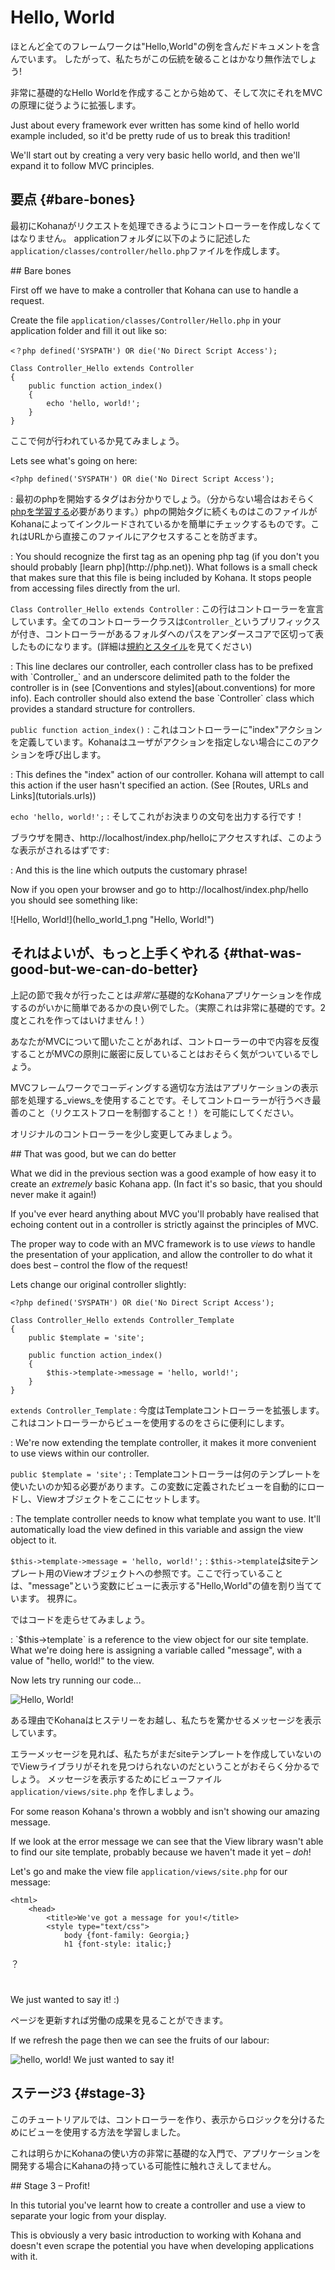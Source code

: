 # Hello, World

ほとんど全てのフレームワークは"Hello,World"の例を含んだドキュメントを含んでいます。
したがって、私たちがこの伝統を破ることはかなり無作法でしょう!

非常に基礎的なHello Worldを作成することから始めて、そして次にそれをMVCの原理に従うように拡張します。

<div class="original-doc">
Just about every framework ever written has some kind of hello world example included, so it'd be pretty rude of us to break this tradition!

We'll start out by creating a very very basic hello world, and then we'll expand it to follow MVC principles.
</div>

## 要点 {#bare-bones}
最初にKohanaがリクエストを処理できるようにコントローラーを作成しなくてはなりません。
applicationフォルダに以下のように記述した`application/classes/controller/hello.php`ファイルを作成します。
<div class="original-doc">
## Bare bones

First off we have to make a controller that Kohana can use to handle a request.

Create the file `application/classes/Controller/Hello.php` in your application folder and fill it out like so:

    <？php defined('SYSPATH') OR die('No Direct Script Access');

	Class Controller_Hello extends Controller
	{
		public function action_index()
		{
			echo 'hello, world!';
		}
	}


ここで何が行われているか見てみましょう。

<div class="original-doc">
Lets see what's going on here:
</div>

`<?php defined('SYSPATH') OR die('No Direct Script Access');`

: 最初のphpを開始するタグはお分かりでしょう。（分からない場合はおそらく[phpを学習する](http://php.net)必要があります。）phpの開始タグに続くものはこのファイルがKohanaによってインクルードされているかを簡単にチェックするものです。これはURLから直接このファイルにアクセスすることを防ぎます。
<div class="original-doc">
:	You should recognize the first tag as an opening php tag (if you don't you should probably [learn php](http://php.net)).  What follows is a small check that makes sure that this file is being included by Kohana.  It stops people from accessing files directly from the url.
</div>


`Class Controller_Hello extends Controller`
: この行はコントローラーを宣言しています。全てのコントローラークラスは`Controller_`というプリフィックスが付き、コントローラーがあるフォルダへのパスをアンダースコアで区切って表したものになります。(詳細は[規約とスタイル](conventions)を見てください)
<div class="original-doc">
:	This line declares our controller,  each controller class has to be prefixed with `Controller_` and an underscore delimited path to the folder the controller is in (see [Conventions and styles](about.conventions) for more info).  Each controller should also extend the base `Controller` class which provides a standard structure for controllers.
</div>

`public function action_index()`
: これはコントローラーに"index"アクションを定義しています。Kohanaはユーザがアクションを指定しない場合にこのアクションを呼び出します。
<div class="original-doc">
:	This defines the "index" action of our controller.  Kohana will attempt to call this action if the user hasn't specified an action. (See [Routes, URLs and Links](tutorials.urls))
</div>

`echo 'hello, world!';`
: そしてこれがお決まりの文句を出力する行です！

ブラウザを開き、http://localhost/index.php/helloにアクセスすれば、このような表示がされるはずです:
<div class="original-doc">
:	And this is the line which outputs the customary phrase!

Now if you open your browser and go to http://localhost/index.php/hello you should see something like:
</div>
![Hello, World!](hello_world_1.png "Hello, World!")

## それはよいが、もっと上手くやれる {#that-was-good-but-we-can-do-better}

上記の節で我々が行ったことは*非常に*基礎的なKohanaアプリケーションを作成するのがいかに簡単であるかの良い例でした。（実際これは非常に基礎的です。2度とこれを作ってはいけません！）

あなたがMVCについて聞いたことがあれば、コントローラーの中で内容を反復することがMVCの原則に厳密に反していることはおそらく気がついているでしょう。

MVCフレームワークでコーディングする適切な方法はアプリケーションの表示部を処理する_views_を使用することです。そしてコントローラーが行うべき最善のこと（リクエストフローを制御すること！）を可能にしてください。

オリジナルのコントローラーを少し変更してみましょう。

<div class="original-doc">
## That was good, but we can do better

What we did in the previous section was a good example of how easy it to create an *extremely* basic Kohana app. (In fact it's so basic, that you should never make it again!)

If you've ever heard anything about MVC you'll probably have realised that echoing content out in a controller is strictly against the principles of MVC.

The proper way to code with an MVC framework is to use _views_ to handle the presentation of your application, and allow the controller to do what it does best – control the flow of the request!

Lets change our original controller slightly:
</div>


    <?php defined('SYSPATH') OR die('No Direct Script Access');

	Class Controller_Hello extends Controller_Template
	{
		public $template = 'site';

		public function action_index()
		{
			$this->template->message = 'hello, world!';
		}
	}

`extends Controller_Template`
: 今度はTemplateコントローラーを拡張します。これはコントローラーからビューを使用するのをさらに便利にします。
<div class="original-doc">
:	We're now extending the template controller,  it makes it more convenient to use views within our controller.
</div>

`public $template = 'site';`
: Templateコントローラーは何のテンプレートを使いたいのか知る必要があります。この変数に定義されたビューを自動的にロードし、Viewオブジェクトをここにセットします。
<div class="original-doc">
:	The template controller needs to know what template you want to use. It'll automatically load the view defined in this variable and assign the view object to it.
</div>

`$this->template->message = 'hello, world!';`
:	`$this->template`はsiteテンプレート用のViewオブジェクトへの参照です。ここで行っていることは、"message"という変数にビューに表示する"Hello,World"の値を割り当てています。
視界に。

ではコードを走らせてみましょう。

<div class="original-doc">
:	`$this->template` is a reference to the view object for our site template.  What we're doing here is assigning a variable called "message", with a value of "hello, world!" to the view.

Now lets try running our code...
</div>

![Hello, World!](hello_world_2_error.png "Hello, World!")

ある理由でKohanaはヒステリーをお越し、私たちを驚かせるメッセージを表示しています。

エラーメッセージを見れば、私たちがまだsiteテンプレートを作成していないのでViewライブラリがそれを見つけられないのだということがおそらく分かるでしょう。
メッセージを表示するためにビューファイル `application/views/site.php` を作しましょう。
<div class="original-doc">
For some reason Kohana's thrown a wobbly and isn't showing our amazing message.

If we look at the error message we can see that the View library wasn't able to find our site template, probably because we haven't made it yet – *doh*!

Let's go and make the view file `application/views/site.php` for our message:
</div>

	<html>
		<head>
			<title>We've got a message for you!</title>
			<style type="text/css">
				body {font-family: Georgia;}
				h1 {font-style: italic;}
？
			</style>
		</head>
		<body>
			<h1><?php echo $message; ?></h1>
			<p>We just wanted to say it! :)</p>
		</body>
	</html>

ページを更新すれば労働の成果を見ることができます。

<div class="original-doc">
If we refresh the page then we can see the fruits of our labour:
</div>

![hello, world! We just wanted to say it!](hello_world_2.png "hello, world! We just wanted to say it!")

## ステージ3 {#stage-3}

このチュートリアルでは、コントローラーを作り、表示からロジックを分けるためにビューを使用する方法を学習しました。

これは明らかにKohanaの使い方の非常に基礎的な入門で、アプリケーションを開発する場合にKahanaの持っている可能性に触れさえしてません。

<div class="original-doc">
## Stage 3 – Profit!

In this tutorial you've learnt how to create a controller and use a view to separate your logic from your display.

This is obviously a very basic introduction to working with Kohana and doesn't even scrape the potential you have when developing applications with it.
</div>
